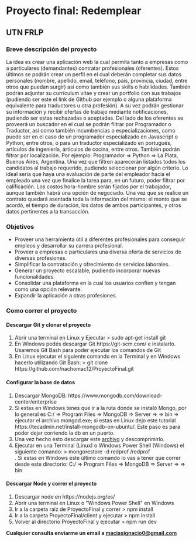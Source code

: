 <h1>Proyecto final: Redemplear</h1>
<h2>UTN FRLP</h2>

<h3>Breve descripción del proyecto</h3>
<p> 
  La idea es crear una aplicación web la cual permita tanto a empresas como a particulares (demandantes) contratar profesionales (oferentes). Estos últimos se podrán crear un perfil en el cual deberán completar sus datos personales (nombre, apellido, email, teléfono, país, provincia, ciudad, entre otros que puedan surgir) así como también sus skills o habilidades. También podrán adjuntar su curriculum vitae y crear un portfolio con sus trabajos (pudiendo ser este el link de Github por ejemplo o alguna plataforma equivalente para traductores u otra profesión). A su vez podrán gestionar su información y recibir ofertas de trabajo mediante notificaciones, pudiendo ser estas rechazadas o aceptadas.
Del lado de los oferentes se proveerá un buscador en el cual se podrán filtrar por Programador o Traductor, así como también incumbencias o especializaciones, como puede ser en el caso de un programador especializado en Javascript o Python, entre otros, o para un traductor especializado en portugués, artículos de ingeniería, artículos de cocina, entre otros. También podrán filtrar por localización. Por ejemplo: Programador => Python => La Plata, Buenos Aires, Argentina. Una vez que filtren aparecerán listados todos los candidatos al trabajo requerido, pudiendo seleccionar por algún criterio. Lo ideal sería que haya una evaluación de parte del empleador hacia el empleado una vez que finalice la tarea para, en un futuro, poder filtrar por calificación. 
Los costos hora-hombre serán fijados por el trabajador, aunque también habrá una opción de negociado.
Una vez que se realice un contrato quedará asentada toda la información del mismo: el monto que se acordó, el tiempo de duración, los datos de ambos participantes, y otros datos pertinentes a la transacción.
</p>
  
<h3>Objetivos</h3>
<ul>
  <li>Proveer una herramienta útil a diferentes profesionales para conseguir empleos y desarrollar su carrera profesional.</li>
  <li>Proveer a empresas o particulares una diversa oferta de servicios de diversas profesiones.</li>
  <li>Simplificar la contratación y ofrecimiento de servicios laborales.</li>
  <li>Generar un proyecto escalable, pudiendo incorporar nuevas funcionalidades.</li>
  <li>Consolidar una plataforma en la cual los usuarios confíen y tengan como una opción relevante.</li>
  <li>Expandir la aplicación a otras profesiones.</li>
</ul>

<h3>Como correr el proyecto</h3>

<h4>Descargar Git y clonar el proyecto</h4>
<ol> 
  <li>Abrir una terminal en Linux y Ejecutar > sudo apt-get install git</li>
  <li>En Windows podés descargar Git https://git-scm.com/ e instalarlo. Usaremos Git Bash para poder ejecutar los comandos de Git</li>
  <li>En Linux ejecutar el siguiente comando en la Terminal y en Windows hacerlo utilizando Git Bash: > git clone https://github.com/nachomac12/ProyectoFinal.git</li>
</ol>

<h4>Configurar la base de datos</h4>
  <ol>
    <li>Descargar MongoDB: https://www.mongodb.com/download-center/enterprise </li>
    <li>Si estas en Windows tenes que ir a la ruta donde se instaló Mongo, por lo general es C:/ => Program Files => MongoDB => Server => <Version de Mongo> => bin => ejecutar el archivo mongod.exe; si estas en Linux dejo este tutorial https://tecadmin.net/install-mongodb-on-ubuntu/. Este paso es para poder dejar corriendo la db en un puerto.</li>
  <li>Una vez hecho esto descargar este <a href="https://mega.nz/#!hM9QHIKJ!6bOdRaWKWnHrPwF1k3Q5aldR6NNwZmqc_zxwXwPuugU">archivo</a> y descomprimirlo.</li>
    <li>Ejecutar en una Terminal (Linux) o Windows Power Shell (Windows) el siguiente comando: > mongorestore -d redprof <RUTA_ARCHIVO_DESCOMPRIMIDO>/redprof</li>. Si estas en Windows este último comando lo vas a tener que correr desde este directorio: C:/ => Program Files => MongoDB => Server => <Version de Mongo> => bin
  </ol>

<h4>Descargar Node y correr el proyecto</h4>
<ol>
  <li>Descargar node en https://nodejs.org/es/</li>
  <li>Abrir una terminal en Linux o "Windows Power Shell" en Windows</li>
  <li>Ir a la carpeta raíz de ProyectoFinal y correr > npm install</li>
  <li>Ir a la carpeta ProyectoFinal/client y ejecutar > npm install</li>
  <li>Volver al directorio ProyectoFinal y ejecutar > npm run dev</li>
</ol>
  
  <b>Cualquier consulta enviarme un email a maciasignacio0@gmail.com</b>
